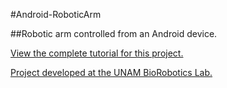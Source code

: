 #Android-RoboticArm

##Robotic arm controlled from an Android device.

[View the complete tutorial for this project.](http://bio-robotics.org)




[Project developed at the UNAM BioRobotics Lab.](http://biorobotics.fi-p.unam.mx/)
